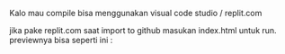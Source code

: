 Kalo mau compile bisa menggunakan visual code studio / replit.com

jika pake replit.com saat import to github masukan index.html untuk run.
previewnya bisa seperti ini : 
